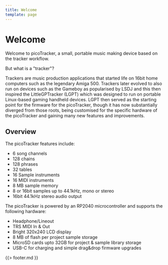 ```yaml
---
title: Welcome
template: page
---
```


# Welcome

Welcome to picoTracker, a small, portable music making device based on the tracker workflow.

But what is a "tracker"?

Trackers are music production applications that started life on 16bit home computers such as the legendary Amiga 500. 
Trackers later evolved to also run on devices such as the Gameboy as popularised by LSDJ and this then inspired the LittleGPTracker (LGPT) which was designed to run on portable Linux-based gaming handheld devices. LGPT then served as the starting point for the firmware for the picoTracker, though it has now substantially diverged from those roots, being customised for the specific hardware of the picoTracker and gaining many new features and improvements.

## Overview

The picoTracker features include:

* 6 song channels
* 128 chains
* 128 phrases
* 32 tables
* 16 Sample instruments
* 16 MIDI instruments
* 8 MB sample memory
* 8 or 16bit samples up to 44.1kHz, mono or stereo
* 16bit 44.1kHz stereo audio output

The picoTracker is powered by an RP2040 microcontroller and supports the following hardware: 

*  Headphone/Lineout
*  TRS MIDI In & Out
*  Bright 320x240 LCD display
*  8 MB of flash per project sample storage
*  MicroSD cards upto 32GB for project & sample library storage
*  USB-C for charging and simple drag&drop firmware upgrades


{{> footer.md }}
